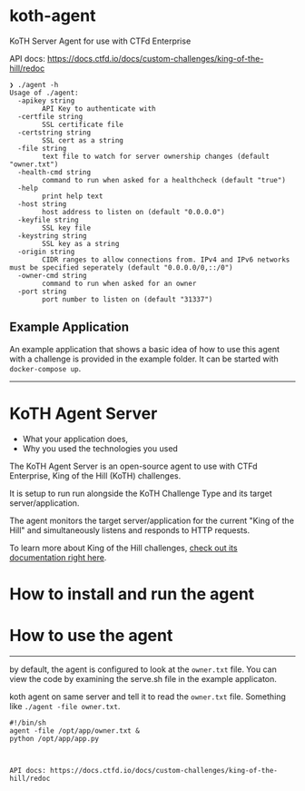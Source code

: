 # koth-agent

KoTH Server Agent for use with CTFd Enterprise

API docs: https://docs.ctfd.io/docs/custom-challenges/king-of-the-hill/redoc

```
❯ ./agent -h
Usage of ./agent:
  -apikey string
        API Key to authenticate with
  -certfile string
        SSL certificate file
  -certstring string
        SSL cert as a string
  -file string
        text file to watch for server ownership changes (default "owner.txt")
  -health-cmd string
        command to run when asked for a healthcheck (default "true")
  -help
        print help text
  -host string
        host address to listen on (default "0.0.0.0")
  -keyfile string
        SSL key file
  -keystring string
        SSL key as a string
  -origin string
        CIDR ranges to allow connections from. IPv4 and IPv6 networks must be specified seperately (default "0.0.0.0/0,::/0")
  -owner-cmd string
        command to run when asked for an owner
  -port string
        port number to listen on (default "31337")
```

## Example Application

An example application that shows a basic idea of how to use this agent with a challenge is provided in the example folder. It can be started with `docker-compose up`.

---
# KoTH Agent Server

- What your application does,
- Why you used the technologies you used

The KoTH Agent Server is an open-source agent to use with CTFd Enterprise, King of the Hill (KoTH) challenges.

It is setup to run run alongside the KoTH Challenge Type and its target server/application. 

The agent monitors the target server/application for the current "King of the Hill" and simultaneously listens and responds to HTTP requests.

To learn more about King of the Hill challenges, [check out its documentation right here](https://docs.ctfd.io/docs/custom-challenges/king-of-the-hill).

# How to install and run the agent





# How to use the agent







---
  

by default, the agent is configured to look at the `owner.txt` file. You can view the code by examining the serve.sh file in the example applicaton. 

koth agent on same server and tell it to read the `owner.txt` file. Something like `./agent -file owner.txt`. 

```shell title="/example/serve.sh"
#!/bin/sh
agent -file /opt/app/owner.txt &
python /opt/app/app.py



API docs: https://docs.ctfd.io/docs/custom-challenges/king-of-the-hill/redoc

```